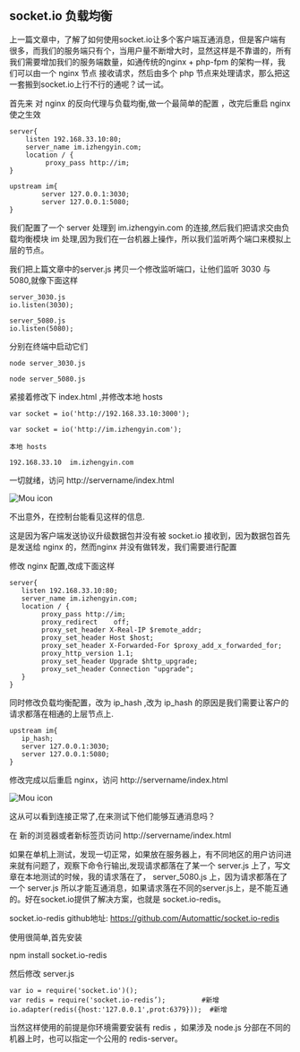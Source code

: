 socket.io 负载均衡
----

上一篇文章中，了解了如何使用socket.io让多个客户端互通消息，但是客户端有很多，而我们的服务端只有个，当用户量不断增大时，显然这样是不靠谱的，所有我们需要增加我们的服务端数量，如通传统的nginx + php-fpm 的架构一样，我们可以由一个 nginx 节点 接收请求，然后由多个 php 节点来处理请求，那么把这一套搬到socket.io上行不行的通呢？试一试。

首先来 对 nginx 的反向代理与负载均衡,做一个最简单的配置 ，改完后重启 nginx 使之生效


	server{
	    listen 192.168.33.10:80;
	    server_name im.izhengyin.com;
	    location / {
	         proxy_pass http://im;
	}
	
	upstream im{
	        server 127.0.0.1:3030;
	        server 127.0.0.1:5080;
	}



我们配置了一个 server 处理到 im.izhengyin.com 的连接,然后我们把请求交由负载均衡模块 im 处理,因为我们在一台机器上操作，所以我们监听两个端口来模拟上层的节点。

我们把上篇文章中的server.js 拷贝一个修改监听端口，让他们监听 3030 与 5080,就像下面这样


	server_3030.js 
	io.listen(3030);
	
	server_5080.js
	io.listen(5080);


分别在终端中启动它们

	node server_3030.js 
	
	node server_5080.js 

紧接着修改下 index.html ,并修改本地 hosts


	var socket = io('http://192.168.33.10:3000');
	
	var socket = io('http://im.izhengyin.com');
	
	本地 hosts
	
	192.168.33.10  im.izhengyin.com


一切就绪，访问 http://servername/index.html

![Mou icon](http://izhengyin.com/static/images/735808.png)

不出意外，在控制台能看见这样的信息.

这是因为客户端发送协议升级数据包并没有被 socket.io 接收到，因为数据包首先是发送给 nginx 的，然而nginx 并没有做转发，我们需要进行配置

修改 nginx 配置,改成下面这样


	server{
	   listen 192.168.33.10:80;
	   server_name im.izhengyin.com;
	   location / {
	        proxy_pass http://im;
	        proxy_redirect    off;
	        proxy_set_header X-Real-IP $remote_addr;
	        proxy_set_header Host $host;
	        proxy_set_header X-Forwarded-For $proxy_add_x_forwarded_for;
	        proxy_http_version 1.1;
	        proxy_set_header Upgrade $http_upgrade;
	        proxy_set_header Connection "upgrade";
	   }
	}	


同时修改负载均衡配置，改为 ip_hash ,改为 ip_hash 的原因是我们需要让客户的请求都落在相通的上层节点上.


	upstream im{
	   ip_hash; 
	   server 127.0.0.1:3030;
	   server 127.0.0.1:5080;
	}	


修改完成以后重启 nginx，访问 http://servername/index.html

![Mou icon](http://izhengyin.com/static/images/554128.png)

这从可以看到连接正常了,在来测试下他们能够互通消息吗？

在 新的浏览器或者新标签页访问 http://servername/index.html

如果在单机上测试，发现一切正常，如果放在服务器上，有不同地区的用户访问进来就有问题了，观察下命令行输出,发现请求都落在了某一个 server.js 上了，写文章在本地测试的时候，我的请求落在了， server_5080.js 上，因为请求都落在了一个 server.js 所以才能互通消息，如果请求落在不同的server.js上，是不能互通的。好在socket.io提供了解决方案，也就是 socket.io-redis。

socket.io-redis github地址: https://github.com/Automattic/socket.io-redis

使用很简单,首先安装

npm install socket.io-redis

然后修改 server.js

	var io = require('socket.io')();
	var redis = require('socket.io-redis’);		    #新增
	io.adapter(redis({host:'127.0.0.1',prot:6379}));  #新增

当然这样使用的前提是你环境需要安装有 redis ，如果涉及 node.js 分部在不同的 机器上时，也可以指定一个公用的 redis-server。
